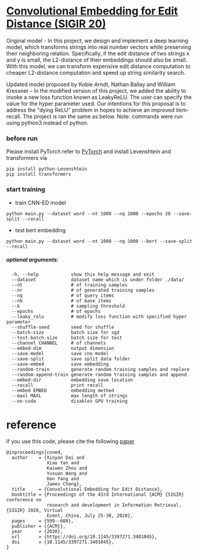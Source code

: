 # [Convolutional Embedding for Edit Distance (SIGIR 20)](https://arxiv.org/abs/2001.11692)

Original model - In this project, we design and implement a deep learning model, which
transforms strings into real number vectors  while  preserving  their 
neighboring relation.  Specifically,  if  the  edit  distance  of two 
strings x and y is small,  the L2-distance of their embeddings should 
also  be  small.  With  this  model,  we can transform expensive edit 
distance  computation to cheaper L2-distance computation and speed up
string similarity search. 

Updated model proposed by Kobie Arndt, Nathan Ballay and William Kressner - In the modified version
of this project, we added the ability to invoke a new loss function known as LeakyReLU.  The 
user can specify the value for the hyper parameter used.  Our intentions for this proposal 
is to address the "dying ReLU" problem in hopes to achieve an improved item-recall.  The project
is ran the same as below.  Note: commands were run using python3 instead of python.



### before run
Please install PyTorch refer to [PyTorch](https://pytorch.org/get-started/locally/) 
and install Levenshtein and transformers via 
```
pip install python-Levenshtein
pip install transformers
```


### start training

- train CNN-ED model
```    
python main.py --dataset word --nt 1000 --nq 1000 --epochs 20 --save-split --recall
```

- test bert embedding
```
python main.py --dataset word --nt 1000 --nq 1000 --bert --save-split --recall
```

##### optional arguments:
      -h, --help            show this help message and exit
      --dataset             dataset name which is under folder ./data/
      --nt                  # of training samples
      --nr                  # of generated training samples
      --nq                  # of query items
      --nb                  # of base items
      --k                   # sampling threshold
      --epochs              # of epochs
      --leaky_relu          # modify loss function with specified hyper parameter
      --shuffle-seed        seed for shuffle
      --batch-size          batch size for sgd
      --test-batch-size     batch size for test
      --channel CHANNEL     # of channels
      --embed-dim           output dimension
      --save-model          save cnn model
      --save-split          save split data folder
      --save-embed          save embedding
      --random-train        generate random training samples and replace
      --random-append-train generate random training samples and append
      --embed-dir           embedding save location
      --recall              print recall
      --embed EMBED         embedding method
      --maxl MAXL           max length of strings
      --no-cuda             disables GPU training



# reference
If you use this code, please cite the following [paper](https://dl.acm.org/doi/abs/10.1145/3397271.3401045)
```
@inproceedings{cnned,
  author    = {Xinyan Dai and
               Xiao Yan and
               Kaiwen Zhou and
               Yuxuan Wang and
               Han Yang and
               James Cheng},
  title     = {Convolutional Embedding for Edit Distance},
  booktitle = {Proceedings of the 43rd International {ACM} {SIGIR} conference on
               research and development in Information Retrieval, {SIGIR} 2020, Virtual
               Event, China, July 25-30, 2020},
  pages     = {599--608},
  publisher = {{ACM}},
  year      = {2020},
  url       = {https://doi.org/10.1145/3397271.3401045},
  doi       = {10.1145/3397271.3401045},
}
```

